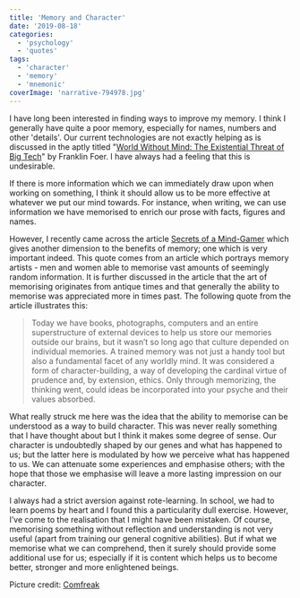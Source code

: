 ```yaml
---
title: 'Memory and Character'
date: '2019-08-18'
categories:
  - 'psychology'
  - 'quotes'
tags:
  - 'character'
  - 'memory'
  - 'mnemonic'
coverImage: 'narrative-794978.jpg'
---
```


I have long been interested in finding ways to improve my memory. I think I generally have quite a poor memory, especially for names, numbers and other 'details'. Our current technologies are not exactly helping as is discussed in the aptly titled "[World Without Mind: The Existential Threat of Big Tech](https://www.nytimes.com/2017/10/02/books/review/world-without-mind-franklin-foer.html)" by Franklin Foer. I have always had a feeling that this is undesirable.

If there is more information which we can immediately draw upon when working on something, I think it should allow us to be more effective at whatever we put our mind towards. For instance, when writing, we can use information we have memorised to enrich our prose with facts, figures and names.

However, I recently came across the article [Secrets of a Mind-Gamer](http://www.nytimes.com/interactive/2011/02/20/magazine/mind-secrets.html) which gives another dimension to the benefits of memory; one which is very important indeed. This quote comes from an article which portrays memory artists - men and women able to memorise vast amounts of seemingly random information. It is further discussed in the article that the art of memorising originates from antique times and that generally the ability to memorise was appreciated more in times past. The following quote from the article illustrates this:

> Today we have books, photographs, computers and an entire superstructure of external devices to help us store our memories outside our brains, but it wasn’t so long ago that culture depended on individual memories. A trained memory was not just a handy tool but also a fundamental facet of any worldly mind. It was considered a form of character-building, a way of developing the cardinal virtue of prudence and, by extension, ethics. Only through memorizing, the thinking went, could ideas be incorporated into your psyche and their values absorbed.

What really struck me here was the idea that the ability to memorise can be understood as a way to build character. This was never really something that I have thought about but I think it makes some degree of sense. Our character is undoubtedly shaped by our genes and what has happened to us; but the latter here is modulated by how we perceive what has happened to us. We can attenuate some experiences and emphasise others; with the hope that those we emphasise will leave a more lasting impression on our character.

I always had a strict aversion against rote-learning. In school, we had to learn poems by heart and I found this a particularity dull exercise. However, I’ve come to the realisation that I might have been mistaken. Of course, memorising something without reflection and understanding is not very useful (apart from training our general cognitive abilities). But if what we memorise what we can comprehend, then it surely should provide some additional use for us; especially if it is content which helps us to become better, stronger and more enlightened beings.

Picture credit: [Comfreak](https://pixabay.com/users/Comfreak-51581/)
